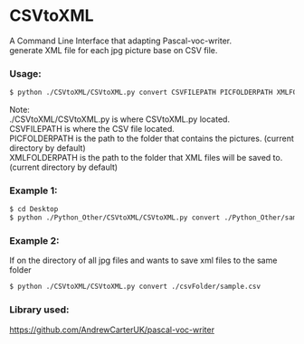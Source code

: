 # CSVtoXML
A Command Line Interface that adapting Pascal-voc-writer.  
generate XML file for each jpg picture base on CSV file. 


### Usage:
```sh
$ python ./CSVtoXML/CSVtoXML.py convert CSVFILEPATH PICFOLDERPATH XMLFOLDERPATH
```
Note:  
	./CSVtoXML/CSVtoXML.py is where CSVtoXML.py located.  
	CSVFILEPATH is where the CSV file located.  
	PICFOLDERPATH is the path to the folder that contains the pictures. (current directory by default)  
	XMLFOLDERPATH is the path to the folder that XML files will be saved to. (current directory by default)  


### Example 1:
```sh
$ cd Desktop
$ python ./Python_Other/CSVtoXML/CSVtoXML.py convert ./Python_Other/sample.csv ./Python_Other/jpg/ ./Python_Other/xml/
```

### Example 2:
If on the directory of all jpg files and wants to save xml files to the same folder
```sh
$ python ./CSVtoXML/CSVtoXML.py convert ./csvFolder/sample.csv
```


### Library used:
https://github.com/AndrewCarterUK/pascal-voc-writer





